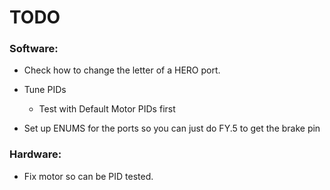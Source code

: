 # TODO

### Software:

- Check how to change the letter of a HERO port.

- Tune PIDs
  
  - Test with Default Motor PIDs first

- Set up ENUMS for the ports so you can just do FY.5 to get the brake pin

### Hardware:

- Fix motor so can be PID tested.

